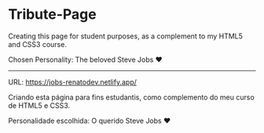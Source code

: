 # Tribute-Page

Creating this page for student purposes, as a complement to my HTML5 and CSS3 course.

Chosen Personality: The beloved Steve Jobs ♥

---

URL: https://jobs-renatodev.netlify.app/

Criando esta página para fins estudantis, como complemento do meu curso de HTML5 e CSS3.

Personalidade escolhida: O querido Steve Jobs ♥
